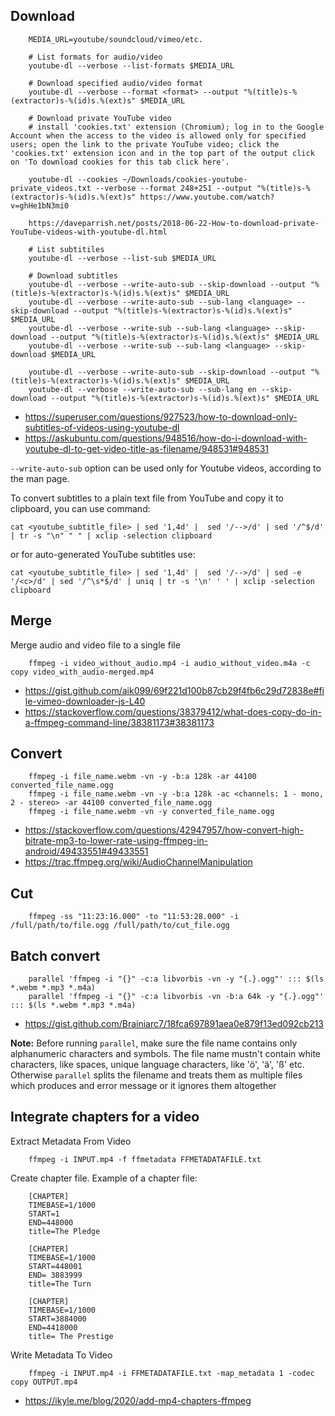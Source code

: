 ## Download

        MEDIA_URL=youtube/soundcloud/vimeo/etc.
        
        # List formats for audio/video
        youtube-dl --verbose --list-formats $MEDIA_URL
        
        # Download specified audio/video format
        youtube-dl --verbose --format <format> --output "%(title)s-%(extractor)s-%(id)s.%(ext)s" $MEDIA_URL
        
        # Download private YouTube video
        # install 'cookies.txt' extension (Chromium); log in to the Google Account when the access to the video is allowed only for specified users; open the link to the private YouTube video; click the 'cookies.txt' extension icon and in the top part of the output click on 'To download cookies for this tab click here'.
        
        youtube-dl --cookies ~/Downloads/cookies-youtube-private_videos.txt --verbose --format 248+251 --output "%(title)s-%(extractor)s-%(id)s.%(ext)s" https://www.youtube.com/watch?v=ghHe1bN3mi0
        
        https://daveparrish.net/posts/2018-06-22-How-to-download-private-YouTube-videos-with-youtube-dl.html
        
        # List subtitiles
        youtube-dl --verbose --list-sub $MEDIA_URL
        
        # Download subtitles
        youtube-dl --verbose --write-auto-sub --skip-download --output "%(title)s-%(extractor)s-%(id)s.%(ext)s" $MEDIA_URL
        youtube-dl --verbose --write-auto-sub --sub-lang <language> --skip-download --output "%(title)s-%(extractor)s-%(id)s.%(ext)s" $MEDIA_URL
        youtube-dl --verbose --write-sub --sub-lang <language> --skip-download --output "%(title)s-%(extractor)s-%(id)s.%(ext)s" $MEDIA_URL
        youtube-dl --verbose --write-sub --sub-lang <language> --skip-download $MEDIA_URL
        
        youtube-dl --verbose --write-auto-sub --skip-download --output "%(title)s-%(extractor)s-%(id)s.%(ext)s" $MEDIA_URL
        youtube-dl --verbose --write-auto-sub --sub-lang en --skip-download --output "%(title)s-%(extractor)s-%(id)s.%(ext)s" $MEDIA_URL
        
* https://superuser.com/questions/927523/how-to-download-only-subtitles-of-videos-using-youtube-dl
* https://askubuntu.com/questions/948516/how-do-i-download-with-youtube-dl-to-get-video-title-as-filename/948531#948531
        
`--write-auto-sub` option can be used only for Youtube videos, according to the man page.

To convert subtitles to a plain text file from YouTube and copy it to clipboard, you can use command:

    cat <youtube_subtitle_file> | sed '1,4d' |  sed '/-->/d' | sed '/^$/d' | tr -s "\n" " " | xclip -selection clipboard
    
or for auto-generated YouTube subtitles use:

    cat <youtube_subtitle_file> | sed '1,4d' |  sed '/-->/d' | sed -e '/<c>/d' | sed '/^\s*$/d' | uniq | tr -s '\n' ' ' | xclip -selection clipboard

## Merge

Merge audio and video file to a single file

        ffmpeg -i video_without_audio.mp4 -i audio_without_video.m4a -c copy video_with_audio-merged.mp4

* https://gist.github.com/aik099/69f221d100b87cb29f4fb6c29d72838e#file-vimeo-downloader-js-L40
* https://stackoverflow.com/questions/38379412/what-does-copy-do-in-a-ffmpeg-command-line/38381173#38381173

## Convert

        ffmpeg -i file_name.webm -vn -y -b:a 128k -ar 44100 converted_file_name.ogg
        ffmpeg -i file_name.webm -vn -y -b:a 128k -ac <channels: 1 - mono, 2 - stereo> -ar 44100 converted_file_name.ogg
        ffmpeg -i file_name.webm -vn -y converted_file_name.ogg
        
* https://stackoverflow.com/questions/42947957/how-convert-high-bitrate-mp3-to-lower-rate-using-ffmpeg-in-android/49433551#49433551
* https://trac.ffmpeg.org/wiki/AudioChannelManipulation

## Cut

        ffmpeg -ss "11:23:16.000" -to "11:53:28.000" -i /full/path/to/file.ogg /full/path/to/cut_file.ogg

## Batch convert

        parallel 'ffmpeg -i "{}" -c:a libvorbis -vn -y "{.}.ogg"' ::: $(ls *.webm *.mp3 *.m4a)
        parallel 'ffmpeg -i "{}" -c:a libvorbis -vn -b:a 64k -y "{.}.ogg"' ::: $(ls *.webm *.mp3 *.m4a)

* https://gist.github.com/Brainiarc7/18fca697891aea0e879f13ed092cb213

**Note:** Before running `parallel`, make sure the file name contains only alphanumeric characters and symbols.
The file name mustn't contain white characters, like spaces, unique language characters, like 'ö', 'ä', 'ß' etc.
Otherwise `parallel` splits the filename and treats them as multiple files which produces and error message 
or it ignores them altogether

## Integrate chapters for a video

Extract Metadata From Video

        ffmpeg -i INPUT.mp4 -f ffmetadata FFMETADATAFILE.txt

Create chapter file. Example of a chapter file:

        [CHAPTER]
        TIMEBASE=1/1000
        START=1
        END=448000
        title=The Pledge

        [CHAPTER]
        TIMEBASE=1/1000
        START=448001
        END= 3883999
        title=The Turn

        [CHAPTER]
        TIMEBASE=1/1000
        START=3884000
        END=4418000
        title= The Prestige

Write Metadata To Video

        ffmpeg -i INPUT.mp4 -i FFMETADATAFILE.txt -map_metadata 1 -codec copy OUTPUT.mp4

* https://ikyle.me/blog/2020/add-mp4-chapters-ffmpeg

